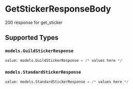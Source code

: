 # GetStickerResponseBody

200 response for get_sticker


## Supported Types

### `models.GuildStickerResponse`

```python
value: models.GuildStickerResponse = /* values here */
```

### `models.StandardStickerResponse`

```python
value: models.StandardStickerResponse = /* values here */
```

